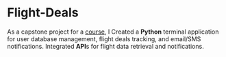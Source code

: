 # Flight-Deals

As a capstone project for a [course](https://www.udemy.com/course/100-days-of-code/), I Created a **Python** terminal application for user database management, flight deals tracking, and email/SMS notifications. Integrated **API**s for flight data retrieval and notifications.
